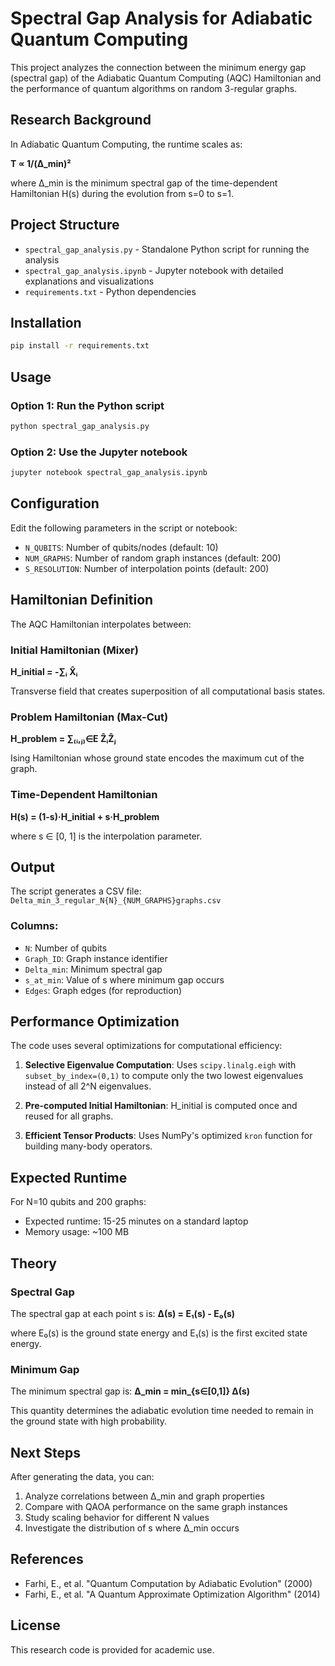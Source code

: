 # Spectral Gap Analysis for Adiabatic Quantum Computing

This project analyzes the connection between the minimum energy gap (spectral gap) of the Adiabatic Quantum Computing (AQC) Hamiltonian and the performance of quantum algorithms on random 3-regular graphs.

## Research Background

In Adiabatic Quantum Computing, the runtime scales as:

**T ∝ 1/(Δ_min)²**

where Δ_min is the minimum spectral gap of the time-dependent Hamiltonian H(s) during the evolution from s=0 to s=1.

## Project Structure

- `spectral_gap_analysis.py` - Standalone Python script for running the analysis
- `spectral_gap_analysis.ipynb` - Jupyter notebook with detailed explanations and visualizations
- `requirements.txt` - Python dependencies

## Installation

```bash
pip install -r requirements.txt
```

## Usage

### Option 1: Run the Python script

```bash
python spectral_gap_analysis.py
```

### Option 2: Use the Jupyter notebook

```bash
jupyter notebook spectral_gap_analysis.ipynb
```

## Configuration

Edit the following parameters in the script or notebook:

- `N_QUBITS`: Number of qubits/nodes (default: 10)
- `NUM_GRAPHS`: Number of random graph instances (default: 200)
- `S_RESOLUTION`: Number of interpolation points (default: 200)

## Hamiltonian Definition

The AQC Hamiltonian interpolates between:

### Initial Hamiltonian (Mixer)
**H_initial = -∑ᵢ X̂ᵢ**

Transverse field that creates superposition of all computational basis states.

### Problem Hamiltonian (Max-Cut)
**H_problem = ∑₍ᵢ,ⱼ₎∈E ẐᵢẐⱼ**

Ising Hamiltonian whose ground state encodes the maximum cut of the graph.

### Time-Dependent Hamiltonian
**H(s) = (1-s)·H_initial + s·H_problem**

where s ∈ [0, 1] is the interpolation parameter.

## Output

The script generates a CSV file: `Delta_min_3_regular_N{N}_{NUM_GRAPHS}graphs.csv`

### Columns:
- `N`: Number of qubits
- `Graph_ID`: Graph instance identifier
- `Delta_min`: Minimum spectral gap
- `s_at_min`: Value of s where minimum gap occurs
- `Edges`: Graph edges (for reproduction)

## Performance Optimization

The code uses several optimizations for computational efficiency:

1. **Selective Eigenvalue Computation**: Uses `scipy.linalg.eigh` with `subset_by_index=(0,1)` to compute only the two lowest eigenvalues instead of all 2^N eigenvalues.

2. **Pre-computed Initial Hamiltonian**: H_initial is computed once and reused for all graphs.

3. **Efficient Tensor Products**: Uses NumPy's optimized `kron` function for building many-body operators.

## Expected Runtime

For N=10 qubits and 200 graphs:
- Expected runtime: 15-25 minutes on a standard laptop
- Memory usage: ~100 MB

## Theory

### Spectral Gap
The spectral gap at each point s is:
**Δ(s) = E₁(s) - E₀(s)**

where E₀(s) is the ground state energy and E₁(s) is the first excited state energy.

### Minimum Gap
The minimum spectral gap is:
**Δ_min = min_{s∈[0,1]} Δ(s)**

This quantity determines the adiabatic evolution time needed to remain in the ground state with high probability.

## Next Steps

After generating the data, you can:
1. Analyze correlations between Δ_min and graph properties
2. Compare with QAOA performance on the same graph instances
3. Study scaling behavior for different N values
4. Investigate the distribution of s where Δ_min occurs

## References

- Farhi, E., et al. "Quantum Computation by Adiabatic Evolution" (2000)
- Farhi, E., et al. "A Quantum Approximate Optimization Algorithm" (2014)

## License

This research code is provided for academic use.
